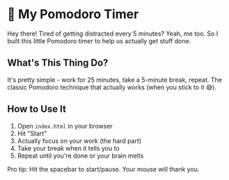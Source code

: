 # 🍅 My Pomodoro Timer

Hey there! Tired of getting distracted every 5 minutes? Yeah, me too. So I built this little Pomodoro timer to help us actually get stuff done.

## What's This Thing Do?

It's pretty simple - work for 25 minutes, take a 5-minute break, repeat. The classic Pomodoro technique that actually works (when you stick to it 😅).

## How to Use It

1. Open `index.html` in your browser
2. Hit "Start" 
3. Actually focus on your work (the hard part)
4. Take your break when it tells you to
5. Repeat until you're done or your brain melts

Pro tip: Hit the spacebar to start/pause. Your mouse will thank you.